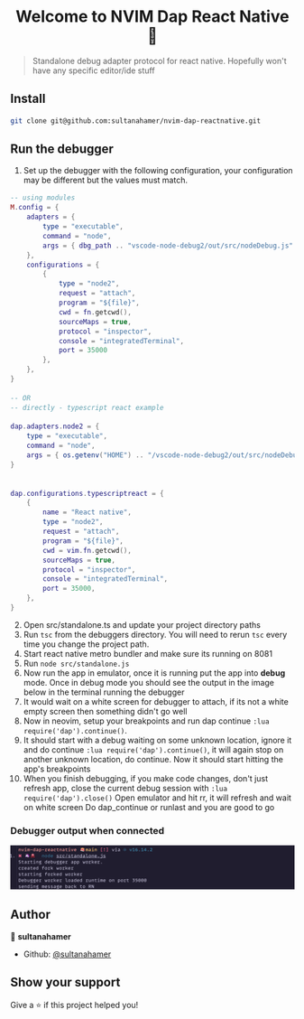 <h1 align="center">Welcome to NVIM Dap React Native 👋</h1>

> Standalone debug adapter protocol for react native. Hopefully won't have any specific editor/ide stuff

## Install

```sh
git clone git@github.com:sultanahamer/nvim-dap-reactnative.git
```

## Run the debugger

1. Set up the debugger with the following configuration, your configuration may be different but the values must match.

```lua
-- using modules
M.config = {
	adapters = {
		type = "executable",
		command = "node",
		args = { dbg_path .. "vscode-node-debug2/out/src/nodeDebug.js" },
	},
	configurations = {
		{
			type = "node2",
			request = "attach",
			program = "${file}",
			cwd = fn.getcwd(),
			sourceMaps = true,
			protocol = "inspector",
			console = "integratedTerminal",
			port = 35000
		},
	},
}

-- OR
-- directly - typescript react example

dap.adapters.node2 = {
	type = "executable",
	command = "node",
	args = { os.getenv("HOME") .. "/vscode-node-debug2/out/src/nodeDebug.js" },
}


dap.configurations.typescriptreact = {
	{
		name = "React native",
		type = "node2",
		request = "attach",
		program = "${file}",
		cwd = vim.fn.getcwd(),
		sourceMaps = true,
		protocol = "inspector",
		console = "integratedTerminal",
		port = 35000,
	},
}

```
2. Open src/standalone.ts and update your project directory paths
3. Run `tsc` from the debuggers directory. You will need to rerun `tsc` every time you change the project path.
4. Start react native metro bundler and make sure its running on 8081
3. Run `node src/standalone.js`
4. Now run the app in emulator, once it is running put the app into **debug** mode. Once in debug mode you should see the output in the image below in the terminal running the debugger
5. It would wait on a white screen for debugger to attach, if its not a white empty screen then something didn't go well
6. Now in neovim, setup your breakpoints and run dap continue `:lua require('dap').continue()`.
7. It should start with a debug waiting on some unknown location, ignore it and do continue `:lua require('dap').continue()`, it will again stop on another unknown location, do continue. Now it should start hitting the app's breakpoints
8. When you finish debugging, if you make code changes, don't just refresh app, close the current debug session with `:lua require('dap').close()` Open emulator and hit rr, it will refresh and wait on white screen Do dap_continue or runlast and you are good to go

### Debugger output when connected
<img src="./connected.png" alt='Connected to the debugger'>

## Author

👤 **sultanahamer**

* Github: [@sultanahamer](https://github.com/sultanahamer)

## Show your support

Give a ⭐️ if this project helped you!

